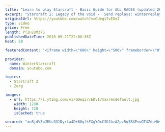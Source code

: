 ```yaml
---
title: "Learn to play Starcraft - Basic Guide for ALL RACES (updated 2017) #2"
excerpt: "Starcraft 2: Legacy of the Void -  Send replays: winterreplays@gmail.com ( -- Watch live at https://www.twitch.tv/wintergaming"
originalUrl: https://youtube.com/watch?v=GUeqi7vEDvI
type: video
price: Free
length: PT2H28M37S
publishedDateTime: 2018-09-21T22:08:36Z
heat: 50

featuredContent: "<iframe width=\"800\" height=\"500\" frameborder=\"0\" src=\"https://www.youtube.com/embed/GUeqi7vEDvI\" allow=\"accelerometer; autoplay; encrypted-media; gyroscope; picture-in-picture\" allowfullscreen></iframe>"

provider:
  name: WinterStarcraft
  domain: youtube.com

topics:
  - StarCraft 2
  - Zerg

images:
  - url: https://i.ytimg.com/vi/GUeqi7vEDvI/maxresdefault.jpg
    width: 1280
    height: 720
    isCached: true

secured: "xnBjdVZpJRUcGG1DyrLa4D+88qfkFXgYOxC3DJbzA2pzRq3BXPvuOT4ZduHh+2KPetJOGHlE8LdNlm6O1tTRrHOpdgdRXoXZJTXlLjGmngQlYdRBvW5LwjRluW73DgSdMgF+qu0ING+WzAmzWIM94aCRWotKF7eCm9AT03nCdZOb/o3LXT/b209AxCNVox/Tyg7B/P4BTXCkzMppXKMQJDVfQXSLwQ77efX1iGpby3FVx8UnQB5b3LkoK5GMq2UruHWgNlZ0GmO8CGsl3sjSKtnEF9zdh+v5qEkeSWWRzNiTW0Y7DCp/sbRN9LSu63QaAs6Pfg0MotX8Dl5okwu3q977cDG7PQoucYHyZ1X2J9NmCK5GbdBJ25na38tGPGGJJ18M6R8XTZag3dPam7v1ma0+fguY7K+BZD6Lf30WmNc=;UacmsT3ogTyySv4bGSpXxw=="
---
```


